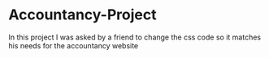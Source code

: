 # Accountancy-Project
In this project I was asked by a friend to change the css code so it matches his needs for the accountancy website
